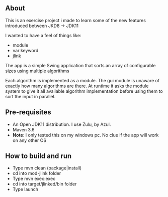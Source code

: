 ## About

This is an exercise project i made to learn some of the new features introduced between JKD8 -> JDK11

I wanted to have a feel of things like:
* module
* var keyword
* jlink

The app is a simple Swing application that sorts an array of configurable sizes using multiple algorithms

Each algorithm is implemented as a module. The gui module is unaware of exactly how many algorithms are there. At runtime it asks the module system to give it all available algorithm implementation before using them to sort the input in parallel.

## Pre-requisites
* An Open JDK11 distribution. I use Zulu, by Azul.
* Maven 3.6
* **Note**: I only tested this on my windows pc. No clue if the app will work on any other OS

## How to build and run
* Type mvn clean (package|install)
* cd into mod-jlink folder
* Type mvn exec:exec
* cd into target/jlinked/bin folder
* Type launch

